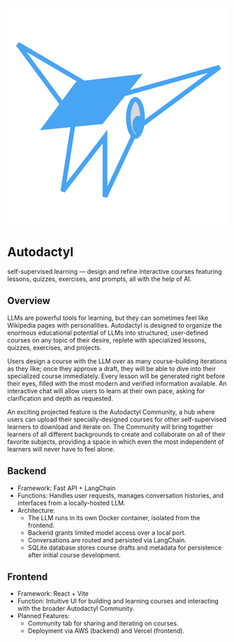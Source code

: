 ![Autodactyl logo](frontend/public/autodactyl.svg)

# Autodactyl
self-supervised learning — design and refine interactive courses featuring lessons, quizzes, exercises, and prompts, all with the help of AI.

## Overview
LLMs are powerful tools for learning, but they can sometimes feel like Wikipedia pages with personalities. Autodactyl is designed to organize the enormous educational potential of LLMs into structured, user-defined courses on any topic of their desire, replete with specialized lessons, quizzes, exercises, and projects. 

Users design a course with the LLM over as many course-building iterations as they like; once they approve a draft, they will be able to dive into their specialized course immediately. Every lesson will be generated right before their eyes, filled with the most modern and verified information available. An interactive chat will allow users to learn at their own pace, asking for clarification and depth as requested. 

An exciting projected feature is the Autodactyl Community, a hub where users can upload their specially-designed courses for other self-supervised learners to download and iterate on. The Community will bring together learners of all different backgrounds to create and collaborate on all of their favorite subjects, providing a space in which even the most independent of learners will never have to feel alone.

## Backend

- Framework: Fast API + LangChain
- Functions: Handles user requests, manages conversation histories, and interfaces from a locally-hosted LLM.
- Architecture:
  - The LLM runs in its own Docker container, isolated from the frontend.
  - Backend grants limited model access over a local port.
  - Conversations are routed and persisted via LangChain.
  - SQLite database stores course drafts and metadata for persistence after initial course development.

## Frontend
- Framework: React + Vite
- Function: Intuitive UI for building and learning courses and interacting with the broader Autodactyl Community.
- Planned Features:
  - Community tab for sharing and iterating on courses.
  - Deployment via AWS (backend) and Vercel (frontend).
